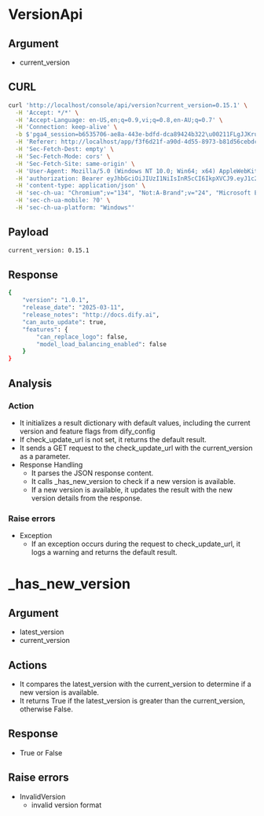 # VersionApi

## Argument
- current_version

## CURL
```bash
curl 'http://localhost/console/api/version?current_version=0.15.1' \
  -H 'Accept: */*' \
  -H 'Accept-Language: en-US,en;q=0.9,vi;q=0.8,en-AU;q=0.7' \
  -H 'Connection: keep-alive' \
  -b $'pga4_session=b6535706-ae8a-443e-bdfd-dca89424b322\u00211FLgJJKrucRIi/k85oqB7CGBV1TL51eyl1J0/zkrDJM=; PGADMIN_LANGUAGE=en' \
  -H 'Referer: http://localhost/app/f3f6d21f-a90d-4d55-8973-b81d56cebdcf/configuration' \
  -H 'Sec-Fetch-Dest: empty' \
  -H 'Sec-Fetch-Mode: cors' \
  -H 'Sec-Fetch-Site: same-origin' \
  -H 'User-Agent: Mozilla/5.0 (Windows NT 10.0; Win64; x64) AppleWebKit/537.36 (KHTML, like Gecko) Chrome/134.0.0.0 Safari/537.36 Edg/134.0.0.0' \
  -H 'authorization: Bearer eyJhbGciOiJIUzI1NiIsInR5cCI6IkpXVCJ9.eyJ1c2VyX2lkIjoiMDYxYTBkNTgtN2NhYy00MmUxLWI2ZWUtMGNkZjRiZWE4YTM2IiwiZXhwIjoxNzQxODU5ODQ4LCJpc3MiOiJTRUxGX0hPU1RFRCIsInN1YiI6IkNvbnNvbGUgQVBJIFBhc3Nwb3J0In0.UVfyg2RieFl-7Z-lsmKkCUWS3Lw2-9ncBh5nIdewslQ' \
  -H 'content-type: application/json' \
  -H 'sec-ch-ua: "Chromium";v="134", "Not:A-Brand";v="24", "Microsoft Edge";v="134"' \
  -H 'sec-ch-ua-mobile: ?0' \
  -H 'sec-ch-ua-platform: "Windows"'
```

## Payload
```bash
current_version: 0.15.1
```

## Response
```bash
{
    "version": "1.0.1",
    "release_date": "2025-03-11",
    "release_notes": "http://docs.dify.ai",
    "can_auto_update": true,
    "features": {
        "can_replace_logo": false,
        "model_load_balancing_enabled": false
    }
}
```

## Analysis
### Action
- It initializes a result dictionary with default values, including the current version and feature flags from dify_config
- If check_update_url is not set, it returns the default result.
- It sends a GET request to the check_update_url with the current_version as a parameter.
- Response Handling
    - It parses the JSON response content.
    - It calls _has_new_version to check if a new version is available.
    - If a new version is available, it updates the result with the new version details from the response.
### Raise errors
- Exception
    - If an exception occurs during the request to check_update_url, it logs a warning and returns the default result.

# _has_new_version
## Argument
- latest_version
- current_version
## Actions
- It compares the latest_version with the current_version to determine if a new version is available.
- It returns True if the latest_version is greater than the current_version, otherwise False.
## Response
- True or False
## Raise errors
- InvalidVersion
    - invalid version format
